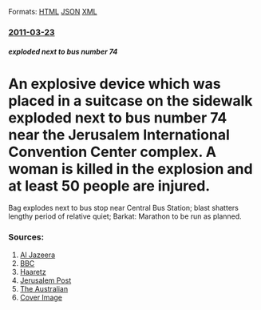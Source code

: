 
Formats: [HTML](/news/2011/03/23/an-explosive-device-which-was-placed-in-a-suitcase-on-the-sidewalk-exploded-next-to-bus-number-74-near-the-jerusalem-international-conventio.html)  [JSON](/news/2011/03/23/an-explosive-device-which-was-placed-in-a-suitcase-on-the-sidewalk-exploded-next-to-bus-number-74-near-the-jerusalem-international-conventio.json)  [XML](/news/2011/03/23/an-explosive-device-which-was-placed-in-a-suitcase-on-the-sidewalk-exploded-next-to-bus-number-74-near-the-jerusalem-international-conventio.xml)  

### [2011-03-23](/news/2011/03/23/index.md)

##### exploded next to bus number 74
# An explosive device which was placed in a suitcase on the sidewalk exploded next to bus number 74 near the Jerusalem International Convention Center complex. A woman is killed in the explosion and at least 50 people are injured. 

Bag explodes next to bus stop near Central Bus Station; blast shatters lengthy period of relative quiet; Barkat: Marathon to be run as planned.


### Sources:

1. [Al Jazeera](http://english.aljazeera.net/news/middleeast/2011/03/201132313166975300.html)
2. [BBC](http://www.bbc.co.uk/news/world-middle-east-12836224)
3. [Haaretz](http://www.haaretz.com/news/diplomacy-defense/bomb-explodes-in-central-jerusalem-25-wounded-1.351377)
4. [Jerusalem Post](http://www.jpost.com/ArtsAndCulture/Entertainment/Article.aspx?id=213442)
5. [The Australian](http://www.theaustralian.com.au/news/world/bus-bomb-blast-follows-deadly-gaza-bombing-raids/story-e6frg6so-1226027190433)
5. [Cover Image](http://www.jpost.com/HttpHandlers/ShowImage.ashx?ID=161998)

